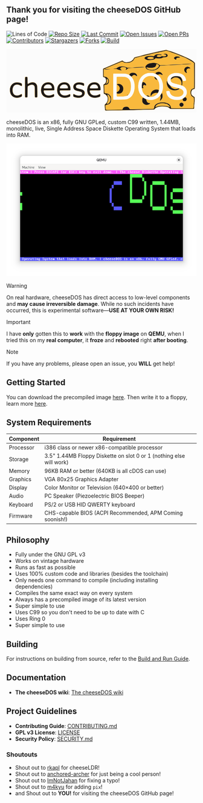 ## Thank you for visiting the cheeseDOS GitHub page!

![Lines of Code](https://tokei.rs/b1/github/The-cheeseDOS-Project/cheeseDOS?style=for-the-badge)
[![Repo Size](https://img.shields.io/github/repo-size/The-cheeseDOS-Project/cheeseDOS?style=for-the-badge)](https://github.com/The-cheeseDOS-Project/cheeseDOS)
[![Last Commit](https://img.shields.io/github/last-commit/The-cheeseDOS-Project/cheeseDOS?style=for-the-badge)](https://github.com/The-cheeseDOS-Project/cheeseDOS/commits/main)
[![Open Issues](https://img.shields.io/github/issues/The-cheeseDOS-Project/cheeseDOS?style=for-the-badge)](https://github.com/The-cheeseDOS-Project/cheeseDOS/issues)
[![Open PRs](https://img.shields.io/github/issues-pr/The-cheeseDOS-Project/cheeseDOS?style=for-the-badge)](https://github.com/The-cheeseDOS-Project/cheeseDOS/pulls)
[![Contributors](https://img.shields.io/github/contributors/The-cheeseDOS-Project/cheeseDOS?style=for-the-badge)](https://github.com/The-cheeseDOS-Project/cheeseDOS/graphs/contributors)
[![Stargazers](https://img.shields.io/github/stars/The-cheeseDOS-Project/cheeseDOS.svg?style=for-the-badge)](https://github.com/The-cheeseDOS-Project/cheeseDOS/stargazers)
[![Forks](https://img.shields.io/github/forks/The-cheeseDOS-Project/cheeseDOS.svg?style=for-the-badge)](https://github.com/The-cheeseDOS-Project/cheeseDOS/network/members)
[![Build](https://img.shields.io/github/actions/workflow/status/The-cheeseDOS-Project/cheeseDOS/release.yml?style=for-the-badge)](https://github.com/The-cheeseDOS-Project/cheeseDOS/actions)

![cdos-logo](./images/cdos-logo.svg)

cheeseDOS is an x86, fully GNU GPLed, custom C99 written, 1.44MB, monolithic, live, Single Address Space Diskette Operating System that loads into RAM.

![`ban` command](./images/ban-command.png)

> [!WARNING]
> On real hardware, cheeseDOS has direct access to low-level components and **may cause irreversible damage**. While no such incidents have occurred, this is experimental software—**USE AT YOUR OWN RISK!**

> [!IMPORTANT]
> I have **only** gotten this to **work** with the **floppy image** on **QEMU**, when I tried this on my **real computer**, it **froze** and **rebooted** right **after booting**.

> [!NOTE]
> If you have any problems, please open an issue, you **WILL** get help!

## Getting Started

You can download the precompiled image [here](https://github.com/The-cheeseDOS-Project/cheeseDOS/releases/latest). Then write it to a floppy, learn more [here](./docs/writing.md).

## System Requirements

| Component   | Requirement                                                         |
|-------------|---------------------------------------------------------------------|
| Processor   | i386 class or newer x86-compatible processor                        |
| Storage     | 3.5" 1.44MB Floppy Diskette on slot 0 or 1 (nothing else will work) |
| Memory      | 96KB RAM or better (640KB is all cDOS can use)                      |
| Graphics    | VGA 80x25 Graphics Adapter                                          |
| Display     | Color Monitor or Television (640×400 or better)                     |
| Audio       | PC Speaker (Piezoelectric BIOS Beeper)                              |
| Keyboard    | PS/2 or USB HID QWERTY keyboard                                     |
| Firmware    | CHS-capable BIOS (ACPI Recommended, APM Coming soonish!)            |

## Philosophy

- Fully under the GNU GPL v3
- Works on vintage hardware
- Runs as fast as possible
- Uses 100% custom code and libraries (besides the toolchain)
- Only needs one command to compile (including installing dependencies)
- Compiles the same exact way on every system
- Always has a precompiled image of its latest version
- Super simple to use
- Uses C99 so you don't need to be up to date with C
- Uses Ring 0
- Super simple to use

## Building

For instructions on building from source, refer to the [Build and Run Guide](./docs/build-and-run.md).

## Documentation

- **The cheeseDOS wiki**: [The cheeseDOS wiki](./docs)

## Project Guidelines

- **Contributing Guide**: [CONTRIBUTING.md](./CONTRIBUTING.md)
- **GPL v3 License**: [LICENSE](./LICENSE)
- **Security Policy**: [SECURITY.md](./SECURITY.md)

### Shoutouts
- Shout out to [rkapl](https://github.com/rkapl) for cheeseLDR!
- Shout out to [anchored-archer](https://github.com/anchored-archer) for just being a cool person!
- Shout out to [ImNotJahan](https://github.com/ImNotJahan) for fixing a typo!
- Shout out to [m4kyu](https://github.com/m4kyu) for adding `pix`!
- and Shout out to **YOU!** for visiting the cheeseDOS GitHub page!

<!--
#### Here's a random word I made up
##### Pentoims (noun) 
###### Pronounced: /ˈpen-ti-oms/

##### Meaning

- random dandified intel pentuim CPU

##### Usage

- My **pentoim** is so fast and overclocked.
-->
